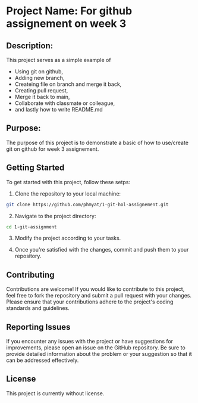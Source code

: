 # Project Name: For github assignement on week 3

## Description:
This project serves as a simple example of 
- Using git on github, 
- Adding new branch, 
- Createing file on branch and merge it back, 
- Creating pull request, 
- Merge it back to main, 
- Collaborate with classmate or colleague, 
- and lastly how to write README.md

## Purpose:
The purpose of this project is to demonstrate a basic of how to use/create git on github for week 3 assignement.

## Getting Started
To get started with this project, follow these setps:

1. Clone the repository to your local machine:

```bash
git clone https://github.com/phmyat/1-git-hol-assignement.git
```

2. Navigate to the project directory:

```bash
cd 1-git-assignment
```

3. Modify the project according to your tasks.

4. Once you're satisfied with the changes, commit and push them to your repository.

## Contributing
Contributions are welcome! If you would like to contribute to this project, feel free to fork the repository and submit a pull request with your changes. Please ensure that your contributions adhere to the project's coding standards and guidelines.

## Reporting Issues
If you encounter any issues with the project or have suggestions for improvements, please open an issue on the GitHub repository. Be sure to provide detailed information about the problem or your suggestion so that it can be addressed effectively.

## License
This project is currently without license. 
